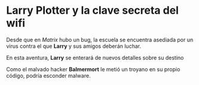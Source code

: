 # Larry Plotter y la clave secreta del wifi

Desde que en *Matrix* hubo un bug, la escuela se encuentra asediada por un virus
contra el que **Larry** y sus amigos deberán luchar.

En esta aventura, **Larry** se enterará de nuevos detalles sobre su destino

Como el malvado hacker **Balmermort** le metió un troyano en su propio código, podría esconder malware.
